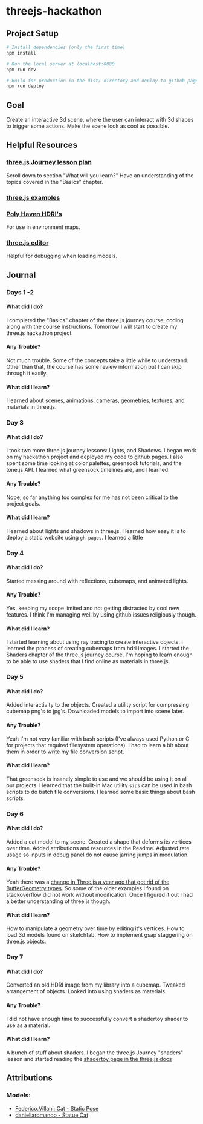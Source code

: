 # threejs-hackathon

## Project Setup

```bash
# Install dependencies (only the first time)
npm install

# Run the local server at localhost:8080
npm run dev

# Build for production in the dist/ directory and deploy to github pages
npm run deploy
```

## Goal

Create an interactive 3d scene, where the user can interact with 3d shapes to trigger some actions. Make the scene look as cool as possible.

## Helpful Resources

### [three.js Journey lesson plan](https://threejs-journey.com/)

Scroll down to section "What will you learn?" Have an understanding of the topics covered in the "Basics" chapter.

### [three.js examples](https://threejs.org/examples/)

### [Poly Haven HDRI's](https://polyhaven.com/hdris)

For use in environment maps.

### [three.js editor](https://threejs.org/editor/)

Helpful for debugging when loading models.

## Journal

### Days 1 -2

#### What did I do?

I completed the "Basics" chapter of the three.js journey course, coding along with the course instructions. Tomorrow I will start to create my three.js hackathon project.

#### Any Trouble?

Not much trouble. Some of the concepts take a little while to understand. Other than that, the course has some review information but I can skip through it easily.

#### What did I learn?

I learned about scenes, animations, cameras, geometries, textures, and materials in three.js.

### Day 3

#### What did I do?

I took two more three.js journey lessons: Lights, and Shadows. I began work on my hackathon project and deployed my code to github pages. I also spent some time looking at color palettes, greensock tutorials, and the tone.js API. I learned what greensock timelines are, and I learned

#### Any Trouble?

Nope, so far anything too complex for me has not been critical to the project goals.

#### What did I learn?

I learned about lights and shadows in three.js. I learned how easy it is to deploy a static website using `gh-pages`. I learned a little

### Day 4

#### What did I do?

Started messing around with reflections, cubemaps, and animated lights.

#### Any Trouble?

Yes, keeping my scope limited and not getting distracted by cool new features. I think I'm managing well by using github issues religiously though.

#### What did I learn?

I started learning about using ray tracing to create interactive objects. I learned the process of creating cubemaps from hdri images. I started the Shaders chapter of the three.js journey course. I'm hoping to learn enough to be able to use shaders that I find online as materials in three.js.

### Day 5

#### What did I do?

Added interactivity to the objects. Created a utility script for compressing cubemap png's to jpg's. Downloaded models to import into scene later.

#### Any Trouble?

Yeah I'm not very familiar with bash scripts (I've always used Python or C for projects that required filesystem operations). I had to learn a bit about them in order to write my file conversion script.

#### What did I learn?

That greensock is insanely simple to use and we should be using it on all our projects. I learned that the built-in Mac utility `sips` can be used in bash scripts to do batch file conversions. I learned some basic things about bash scripts.

### Day 6

#### What did I do?

Added a cat model to my scene. Created a shape that deforms its vertices over time. Added attributions and resources in the Readme. Adjusted rate usage so inputs in debug panel do not cause jarring jumps in modulation.

#### Any Trouble?

Yeah there was a [change in Three.js a year ago that got rid of the BufferGeometry types](https://discourse.threejs.org/t/three-geometry-will-be-removed-from-core-with-r125/22401). So some of the older examples I found on stackoverflow did not work without modification. Once I figured it out I had a better understanding of three.js though.

#### What did I learn?

How to manipulate a geometry over time by editing it's vertices. How to load 3d models found on sketchfab. How to implement gsap staggering on three.js objects.

### Day 7

#### What did I do?

Converted an old HDRI image from my library into a cubemap. Tweaked arrangement of objects. Looked into using shaders as materials.

#### Any Trouble?

I did not have enough time to successfully convert a shadertoy shader to use as a material.

#### What did I learn?

A bunch of stuff about shaders. I began the three.js Journey "shaders" lesson and started reading the [shadertoy page in the three.js docs](https://threejs.org/manual/?q=shadertoy#en/shadertoy)

## Attributions

### Models:

-   [Federico.Villani: Cat - Static Pose](https://sketchfab.com/3d-models/cat-static-pose-27b4c1e4338d44278f46d409cd8c9b76)
-   [daniellaromanoo - Statue Cat](https://sketchfab.com/3d-models/statue-cat-86b5a7b0a4a348129ebe47f65e80a526)

